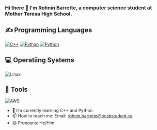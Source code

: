 ### Hi there 👋 I'm Rohnin Barrette, a computer science student at Mother Teresa High School.

## ✍ Programming Languages
<p>
  <a href="https://github.com/search?q=user%3AMr-Coxall+language%3Acpp"><img alt="C++" src="https://custom-icon-badges.herokuapp.com/badge/C++-9C033A.svg?logo=cpp2&logoColor=red"></a>
  <a href="https://github.com/search?q=user%3AMr-Coxall+language%3Apython"><img alt="Python" src="https://img.shields.io/badge/Python-14354C.svg?logo=python&logoColor=blue"></a>
  <a href="https://github.com/search?q=user%3AMr-Coxall+language%3Apython"><img alt="Python" src="https://img.shields.io/badge/Python-14354C.svg?logo=python&logoColor=white"></a>

## 💻 Operatiing Systems

  ![Linux](https://img.shields.io/badge/Linux-FCC624?logo=linux&logoColor=yellow)

## 🔧 Tools
  ![AWS](https://img.shields.io/badge/AWS-%23FF9900.svg?style=for-the-badge&logo=amazon-aws&logoColor=green)  
  
- 🌱 I’m currently learning C++ and Python
- 📫 How to reach me: Email: rohnin.barrette@ocsbstudent.ca
- 😄 Pronouns: He/Him


